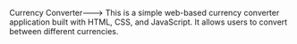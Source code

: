 Currency Converter---> 
This is a simple web-based currency converter application built with HTML, CSS, and JavaScript. It allows users to convert between different currencies.

